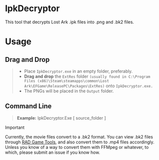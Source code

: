 # IpkDecryptor

[](https://github.com/Poyoanon/IpkDecryptor)

This tool that decrypts Lost Ark .ipk files into .png and .bk2 files.

# Usage

## Drag and Drop

> - Place `IpkDecryptor.exe` in an empty folder, preferably.
> - **Drag and drop** the `ExtRes` folder `(usually found in C:\Program Files (x86)\Steam\steamapps\common\Lost Ark\EFGame\ReleasePC\Packages\ExtRes)` onto `IpkDecryptor.exe.`
> - The PNGs will be placed in the `Output` folder.

## Command Line

> **Example:** IpkDecryptor.Exe [ source_folder ]

> [!IMPORTANT]  
> Currently, the movie files convert to a .bk2 format. You can view .bk2 files through [RAD Game Tools](https://www.radgametools.com/bnkdown.htm), and also convert them to .mp4 files accordingly. Unless you know of a way to convert them with FFMpeg or whatever, to which, please submit an issue if you know how.
